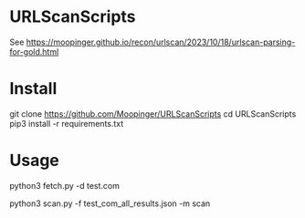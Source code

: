 # URLScanScripts
See https://moopinger.github.io/recon/urlscan/2023/10/18/urlscan-parsing-for-gold.html

# Install
git clone https://github.com/Moopinger/URLScanScripts
cd URLScanScripts
pip3 install -r requirements.txt

# Usage
python3 fetch.py -d test.com

python3 scan.py -f test_com_all_results.json -m scan
